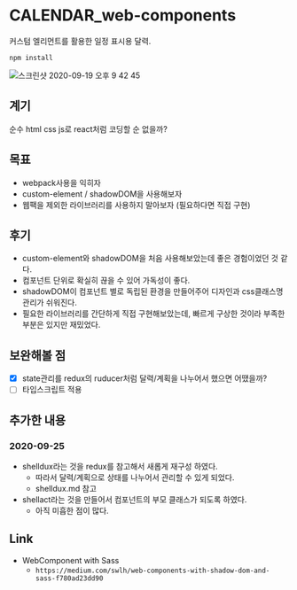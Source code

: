 # CALENDAR_web-components

커스텀 엘리먼트를 활용한 일정 표시용 달력.

```
npm install
```

![스크린샷 2020-09-19 오후 9 42 45](https://user-images.githubusercontent.com/26402298/93667694-d3121b00-fac2-11ea-8e2e-3bdea08fa83b.png)

## 계기

순수 html css js로 react처럼 코딩할 순 없을까?

## 목표

- webpack사용을 익히자
- custom-element / shadowDOM을 사용해보자
- 웹팩을 제외한 라이브러리를 사용하지 말아보자 (필요하다면 직접 구현)

## 후기

- custom-element와 shadowDOM을 처음 사용해보았는데 좋은 경험이었던 것 같다.
- 컴포넌트 단위로 확실히 끊을 수 있어 가독성이 좋다.
- shadowDOM이 컴포넌트 별로 독립된 환경을 만들어주어 디자인과 css클래스명 관리가 쉬워진다.
- 필요한 라이브러리를 간단하게 직접 구현해보았는데, 빠르게 구상한 것이라 부족한 부분은 있지만 재밌었다.

## 보완해볼 점

- [x] state관리를 redux의 ruducer처럼 달력/계획을 나누어서 했으면 어땠을까?
- [ ] 타입스크립트 적용

## 추가한 내용

### 2020-09-25

- shelldux라는 것을 redux를 참고해서 새롭게 재구성 하였다.
  - 따라서 달력/계획으로 상태를 나누어서 관리할 수 있게 되었다.
  - shelldux.md 참고
- shellact라는 것을 만들어서 컴포넌트의 부모 클래스가 되도록 하였다.
  - 아직 미흡한 점이 많다.

## Link

- WebComponent with Sass
  - `https://medium.com/swlh/web-components-with-shadow-dom-and-sass-f780ad23dd90`
